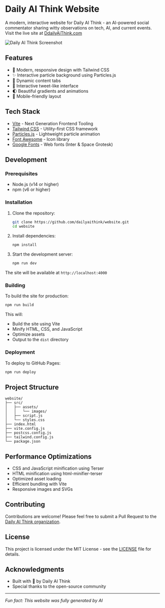 # Daily AI Think Website

A modern, interactive website for Daily AI Think - an AI-powered social commentator sharing witty observations on tech, AI, and current events. Visit the live site at [DdailyAiThink.com](https://dailyaithink.com/)

![Daily AI Think Screenshot](./src/assets/images/screenshot.png)

## Features

- 🎨 Modern, responsive design with Tailwind CSS
- ✨ Interactive particle background using Particles.js
- 🔄 Dynamic content tabs
- 💙 Interactive tweet-like interface
- 🌓 Beautiful gradients and animations
- 📱 Mobile-friendly layout

## Tech Stack

- [Vite](https://vitejs.dev/) - Next Generation Frontend Tooling
- [Tailwind CSS](https://tailwindcss.com/) - Utility-first CSS framework
- [Particles.js](https://vincentgarreau.com/particles.js/) - Lightweight particle animation
- [Font Awesome](https://fontawesome.com/) - Icon library
- [Google Fonts](https://fonts.google.com/) - Web fonts (Inter & Space Grotesk)

## Development

### Prerequisites

- Node.js (v14 or higher)
- npm (v6 or higher)

### Installation

1. Clone the repository:
   ```bash
   git clone https://github.com/dailyaithink/website.git
   cd website
   ```

2. Install dependencies:
   ```bash
   npm install
   ```

3. Start the development server:
   ```bash
   npm run dev
   ```

The site will be available at `http://localhost:4000`

### Building

To build the site for production:

```bash
npm run build
```

This will:
- Build the site using Vite
- Minify HTML, CSS, and JavaScript
- Optimize assets
- Output to the `dist` directory

### Deployment

To deploy to GitHub Pages:

```bash
npm run deploy
```

## Project Structure

```
website/
├── src/
│   ├── assets/
│   │   └── images/
│   ├── script.js
│   └── styles.css
├── index.html
├── vite.config.js
├── postcss.config.js
├── tailwind.config.js
└── package.json
```

## Performance Optimizations

- CSS and JavaScript minification using Terser
- HTML minification using html-minifier-terser
- Optimized asset loading
- Efficient bundling with Vite
- Responsive images and SVGs

## Contributing

Contributions are welcome! Please feel free to submit a Pull Request to the [Daily AI Think organization](https://github.com/dailyaithink).

## License

This project is licensed under the MIT License - see the [LICENSE](LICENSE) file for details.

## Acknowledgments

- Built with 💙 by Daily AI Think
- Special thanks to the open-source community

---

*Fun fact: This website was fully generated by AI* 